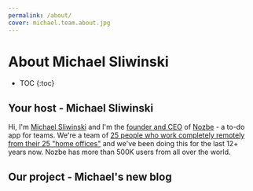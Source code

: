 ```yaml
---
permalink: /about/
cover: michael.team.about.jpg
---
```


# About Michael Sliwinski

* TOC
{:toc}

## Your host - Michael Sliwinski

Hi, I'm [Michael Sliwinski](https://sliwinski.com/) and I'm the [founder and CEO](https://nozbe.com/michael) of [Nozbe](https://nozbe.com/) - a to-do app for teams. We're a team of [25 people who work completely remotely from their 25 "home offices"](https://nozbe.com/about) and we've been doing this for the last 12+ years now. Nozbe has more than 500K users from all over the world.

## Our project - Michael's new blog


